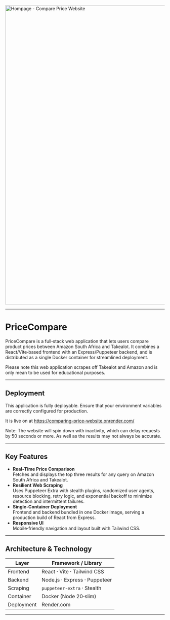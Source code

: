  <img width="1916" height="944" alt="Hompage - Compare Price Website" src="https://github.com/user-attachments/assets/73ff7151-47a7-4362-a90b-39f02a0d9891" />

---
 
# PriceCompare

PriceCompare is a full‑stack web application that lets users compare product prices between Amazon South Africa and Takealot. It combines a React/Vite‑based frontend with an Express/Puppeteer backend, and is distributed as a single Docker container for streamlined deployment.

Please note this web application scrapes off Takealot and Amazon and is only mean to be used for educational purposes.

---

## Deployment

This application is fully deployable. Ensure that your environment variables are correctly configured for production.

It is live on at https://comparing-price-website.onrender.com/

Note: The website will spin down with inactivity, which can delay requests by 50 seconds or more. As well as the results may not always be accurate. 

---

## Key Features

- **Real‑Time Price Comparison**  
  Fetches and displays the top three results for any query on Amazon South Africa and Takealot.  
- **Resilient Web Scraping**  
  Uses Puppeteer Extra with stealth plugins, randomized user agents, resource blocking, retry logic, and exponential backoff to minimize detection and intermittent failures.  
- **Single‑Container Deployment**  
  Frontend and backend bundled in one Docker image, serving a production build of React from Express.  
- **Responsive UI**  
  Mobile‑friendly navigation and layout built with Tailwind CSS.  

---

## Architecture & Technology

| Layer        | Framework / Library            |
|--------------|--------------------------------|
| Frontend     | React · Vite · Tailwind CSS    |
| Backend      | Node.js · Express · Puppeteer  |
| Scraping     | `puppeteer-extra` · Stealth    |
| Container    | Docker (Node 20‑slim)          |
| Deployment   | Render.com                     |

---

